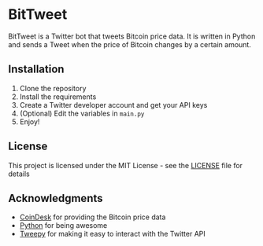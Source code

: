 # BitTweet
BitTweet is a Twitter bot that tweets Bitcoin price data. It is written in Python and sends a Tweet when the price of Bitcoin changes by a certain amount.

## Installation
1. Clone the repository
2. Install the requirements
3. Create a Twitter developer account and get your API keys
4. (Optional) Edit the variables in `main.py`
5. Enjoy!

## License
This project is licensed under the MIT License - see the [LICENSE](LICENSE) file for details

## Acknowledgments
* [CoinDesk](https://www.coindesk.com/price/bitcoin) for providing the Bitcoin price data
* [Python](https://www.python.org/) for being awesome
* [Tweepy](https://www.tweepy.org/) for making it easy to interact with the Twitter API
